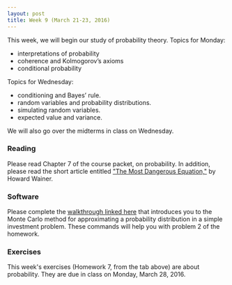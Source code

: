 ```yaml
---
layout: post
title: Week 9 (March 21-23, 2016)
---
```


This week, we will begin our study of probability theory.  Topics for Monday:  
- interpretations of probability  
- coherence and Kolmogorov’s axioms  
- conditional probability  

Topics for Wednesday:  
- conditioning and Bayes’ rule.  
- random variables and probability distributions.  
- simulating random variables.  
- expected value and variance.  

We will also go over the midterms in class on Wednesday. 


### Reading

Please read Chapter 7 of the course packet, on probability.  In addition, please read the short article entitled ["The Most Dangerous Equation,"](http://press.princeton.edu/chapters/s8863.pdf) by Howard Wainer.  

### Software 

Please complete the [walkthrough linked here](http://jgscott.github.io/teaching/r/montecarlo/montecarlo_intro.html) that introduces you to the Monte Carlo method for approximating a probability distribution in a simple investment problem.  These commands will help you with problem 2 of the homework.  

### Exercises

This week's exercises (Homework 7, from the tab above) are about probability.  They are due in class on Monday, March 28, 2016.

